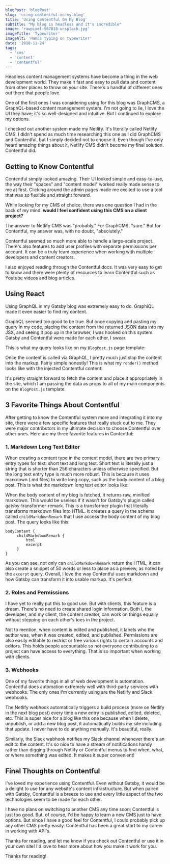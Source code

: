 ```yaml
---
blogPost: 'blogPost'
slug: 'using-contentful-on-my-blog'
title: 'Using Contentful On My Blog'
subtitle: "My blog is headless and it's incredible"
image: 'rawpixel-567018-unsplash.jpg'
imageTitle: 'Typewriter'
imageAlt: 'Hands typing on typewriter'
date: '2018-11-24'
tags:
  - 'cms'
  - 'content'
  - 'contentful'
---
```


Headless content management systems have become a thing in the web development world. They make it fast and easy to pull data and content from other places to throw on your site. There's a handful of different ones out there that people love.

One of the first ones I was considering using for this blog was GraphCMS, a GraphQL-based content management system. I'm not going to lie, I love the UI they have; it's so well-designed and intuitive. But I continued to explore my options.

I checked out another system made my Netlify. It's literally called Netlify CMS. I didn't spend as much time researching this one as I did GraphCMS and Contentful, but I simply decided not to choose it. Even though I've only heard amazing things about it, Netlify CMS didn't become my final solution. Contentful did.

## Getting to Know Contentful

Contentful simply looked amazing. Their UI looked simple and easy-to-use, the way their "spaces" and "content model" worked really made sense to me at first. Clicking around the admin pages made me excited to use a tool that was so flexible and straight forward.

While looking for my CMS of choice, there was one question I had in the back of my mind: **would I feel confident using this CMS on a client project?**

The answer to Netlify CMS was "probably."
For GraphCMS, "sure."
But for Contentful, my answer was, with no doubt, "absolutely."

Contentful seemed so much more able to handle a large-scale project. There's also features to add user profiles with separate permissions per account. It can be a truly team experience when working with multiple developers and content creators.

I also enjoyed reading through the Contentful docs. It was very easy to get to know and there were plenty of resources to learn Contentful such as Youtube videos and blog articles.

## Using React

Using GraphQL in my Gatsby blog was extremely easy to do. GraphiQL made it even easier to find my content.

GraphQL seemed too good to be true. But once copying and pasting my query in my code, placing the content from the returned JSON data into my JSX, and seeing it pop up in the browser, I was hooked on this system. Gatsby and Contentful were made for each other, I swear.

This is what my query looks like on my `BlogPost.js` page template:

<!-- TODO Rewrite code chunk with Prism.js -->
<!-- ![BlogPost-query](//images.ctfassets.net/oghc6wtiomc3/5UQK82AswwskoSWgSG6kai/0a450eaa92ec8f230f96d9ac03a0ba0f/BlogPost-query.png) -->
<!-- TODO ================================ -->

Once the content is called via GraphQL, I pretty much just slap the content into the markup. Fairly simple honestly! This is what my `render()` method looks like with the injected Contentful content:

<!-- TODO Rewrite code chunk with Prism.js -->
<!-- ![render-method](//images.ctfassets.net/oghc6wtiomc3/2EF4t0NPbWgYoWsYqmUIki/3452cacb9733bce07977e2d806e9f647/render-method.png) -->
<!-- TODO ================================ -->

It's pretty straight forward to fetch the content and place it appropriately in the site, which I am passing the data as props to all of my main components on the `BlogPost.js` template.

## 3 Favorite Things About Contentful

After getting to know the Contentful system more and integrating it into my site, there were a few specific features that really stuck out to me. They were major contributors in my ultimate decision to choose Contentful over other ones. Here are my three favorite features in Contentful:

### 1. Markdown Long Text Editor

When creating a content type in the content model, there are two primary entry types for text: short text and long text. Short text is literally just a string that is shorter than 256 characters unless otherwise specified. But the long text entry type is much more robust. This is because it uses markdown (.md files) to write long copy, such as the body content of a blog post. This is what the markdown long text editor looks like:

<!-- TODO Rewrite code chunk with Prism.js -->
<!-- ![contentful-md-editor](//images.ctfassets.net/oghc6wtiomc3/eNNUKFEUaAoEsyqc6aKIQ/2f4a55c817c255652612ad26bb16264c/contentful-md-editor.PNG) -->
<!-- TODO ================================ -->

When the body content of my blog is fetched, it returns raw, minified markdown. This would be useless if it wasn't for Gatsby's plugin called gatsby-transformer-remark. This is a transformer plugin that literally transforms markdown files into HTML. It creates a query in the schema called `childMarkdownRemark` that I use access the body content of my blog post. The query looks like this:

```
bodyContent {
     childMarkdownRemark {
         html
         excerpt
     }
}
```

As you can see, not only can `childMarkdownRemark` return the HTML, it can also create a snippet of 50 words or less to place as a preview, as noted by the `excerpt` query. Overall, I love the way Contentful uses markdown and how Gatsby can transform it into usable markup. It's perfect.

### 2. Roles and Permissions

I have yet to really put this to good use. But with clients, this feature is a dream. There's no need to create shared login information. Both I, the developer, and my client, the content creator, can work on things equally without stepping on each other's toes in the project.

Not to mention, when content is edited and published, it labels who the author was, when it was created, edited, and published. Permissions are also easily editable to restrict or free various rights to certain accounts and editors. This holds people accountable so not everyone contributing to a project can have access to everything. That is so important when working with clients.

### 3. Webhooks

One of my favorite things in all of web development is automation. Contentful does automation extremely well with third-party services with webhooks. The only ones I'm currently using are the Netlify and Slack webhooks.

The Netlify webhook automatically triggers a build process (more on Netlify in the next blog post) every time a new entry is published, edited, deleted, etc. This is super nice for a blog like this one because when I delete, unpublish, or add a new blog post, it automatically builds my site including that update. I never have to do anything manually. It's beautiful, really.

Similarly, the Slack webhook notifies my Slack channel whenever there's an edit to the content. It's so nice to have a stream of notifications handy rather than digging through Netlify or Contentful menus to find when, what, or where something was edited. It makes it super convenient!

## Final Thoughts on Contentful

I've loved my experience using Contentful. Even without Gatsby, it would be a delight to use for any website's content infrastructure. But when paired with Gatsby, Contentful is a breeze to use and every little aspect of the two technologies seem to be made for each other.

I have no plans on switching to another CMS any time soon; Contentful is just too good. But, of course, I'd be happy to learn a new CMS just to have options. But since I have a good feel for Contentful, I could probably pick up any other CMS pretty easily. Contentful has been a great start to my career in working with API's.

Thanks for reading, and let me know if you check out Contentful or use it in your own site! I'd love to hear more about how you make it work for you.

Thanks for reading!
